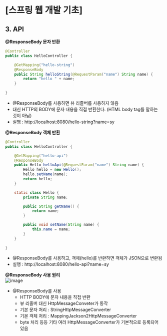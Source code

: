<h1>[스프링 웹 개발 기초]</h1>  
  
<h2>3. API</h2>   
  
<b>@ResponseBody 문자 반환</b>  
```java
@Controller
public class HelloController {

    @GetMapping("hello-string")
    @ResponseBody
    public String helloString(@RequestParam("name") String name) {
        return "hello " + name;
    }
    
}
```
 - @ResponseBody를 사용하면 뷰 리졸버를 사용하지 않음
 - 대신 HTTP의 BODY에 문자 내용을 직접 반환한다. (HTML body tag를 말하는 것이 아님)
 - 실행 : http://localhost:8080/hello-string?name=sy  
  

<b>@ResponseBody 객체 반환</b>  
```java
@Controller
public class HelloController {

    @GetMapping("hello-api")
    @ResponseBody
    public Hello helloApi(@RequestParam("name") String name) {
        Hello hello = new Hello();
        hello.setName(name);
        return hello;
    }

    static class Hello {
        private String name;

        public String getName() {
            return name;
        }

        public void setName(String name) {
            this.name = name;
        }
    }
    
}
```  
 - @ResponseBody를 사용하고, 객체(hello)를 반환하면 객체가 JSON으로 변환됨  
 - 실행 : http://localhost:8080/hello-api?name=sy  
  
<b>@ResponseBody 사용 원리</b>  
![image](https://user-images.githubusercontent.com/34119641/130578937-0fdbc1da-9324-4371-b15e-caa92c419d9b.png)  
  
- @ResponseBody를 사용
  - HTTP BODY에 문자 내용을 직접 반환
  - 뷰 리졸버 대신 HttpMessageConveter가 동작
  - 기본 문자 처리 : StringHttpMessageConverter
  - 기본 객체 처리 : MappingJackson2HttpMessageConverter
  - byte 처리 등등 기타 여러 HttpMessageConverter가 기본적으로 등록되어 있음  





